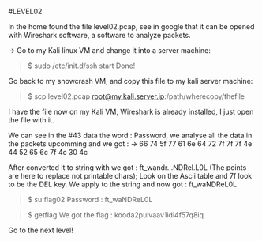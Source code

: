 #LEVEL02

In the home found the file level02.pcap, see in google that it can be opened
with Wireshark software, a software to analyze packets.

-> Go to my Kali linux VM and change it into a server machine:
>$ sudo /etc/init.d/ssh start
Done!

Go back to my snowcrash VM, and copy this file to my kali server machine:
>$ scp level02.pcap root@my.kali.server.ip:/path/wherecopy/thefile

I have the file now on my Kali VM, Wireshark is already installed, I just open
the file with it.

We can see in the #43 data the word : Password, we analyse all the data in the
packets upcomming and we got :
-> 66 74 5f 77 61 6e 64 72 7f 7f 7f 4e 44 52 65 6c 7f 4c 30 4c

After converted it to string with  we got : ft_wandr...NDRel.L0L
(The points are here to replace not printable chars);
Look on the Ascii table and 7f look to be the DEL key.
We apply to the string and now got : ft_waNDReL0L

>$ su flag02
Password : ft_waNDReL0L

>$ getflag
We got the flag : kooda2puivaav1idi4f57q8iq

Go to the next level!
